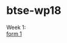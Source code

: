 # btse-wp18
Week 1:<br>
<a href="https://github.com/briannatse/btse-wp18/blob/master/Assignments/Week_1/form1.html">form 1</a>

